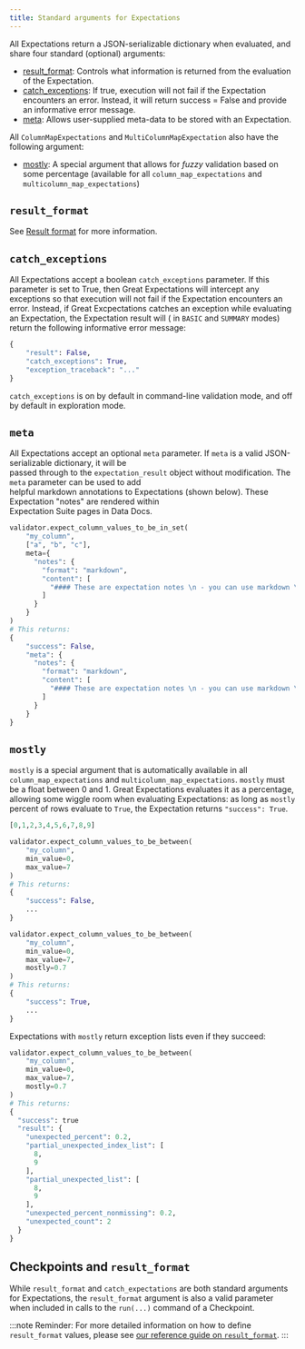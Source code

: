 ```yaml
---
title: Standard arguments for Expectations
---
```



All Expectations return a JSON-serializable dictionary when evaluated, and share four standard (optional) arguments:

* [result_format](#result_format): Controls what information is returned from the evaluation of the Expectation.
* [catch_exceptions](#catch_exceptions): If true, execution will not fail if the Expectation encounters an error.
  Instead, it will return success = False and provide an informative error message.
* [meta](#meta): Allows user-supplied meta-data to be stored with an Expectation.

All `ColumnMapExpectations` and `MultiColumnMapExpectation` also have the following argument:

* [mostly](#mostly): A special argument that allows for _fuzzy_ validation based on some percentage 
(available for all `column_map_expectations` and `multicolumn_map_expectations`)

## `result_format`

See [Result format](./result_format.md) for more information.


## `catch_exceptions`

All Expectations accept a boolean `catch_exceptions` parameter. If this parameter is set to True, then Great
Expectations will intercept any exceptions so that execution will not fail if the Expectation encounters an error.
Instead, if Great Excpectations catches an exception while evaluating an Expectation, the Expectation result will (
in `BASIC` and `SUMMARY` modes) return the following informative error message:

```python title="Python output"
{
    "result": False,
    "catch_exceptions": True,
    "exception_traceback": "..."
}
```

`catch_exceptions` is on by default in command-line validation mode, and off by default in exploration mode.

## `meta`

All Expectations accept an optional `meta` parameter. If `meta` is a valid JSON-serializable dictionary, it will be \
passed through to the `expectation_result` object without modification. The `meta` parameter can be used to add \
helpful markdown annotations to Expectations (shown below). These Expectation "notes" are rendered within \
Expectation Suite pages in Data Docs.

```python title="Python"
validator.expect_column_values_to_be_in_set(
    "my_column",
    ["a", "b", "c"],
    meta={
      "notes": {
        "format": "markdown",
        "content": [
          "#### These are expectation notes \n - you can use markdown \n - or just strings"
        ]
      }
    }
)
# This returns:
{
    "success": False,
    "meta": {
      "notes": {
        "format": "markdown",
        "content": [
          "#### These are expectation notes \n - you can use markdown \n - or just strings"
        ]
      }
    }
}
```

## `mostly`

`mostly` is a special argument that is automatically available in all `column_map_expectations` and
`multicolumn_map_expectations`. `mostly` must be a float between 0 and 1. Great Expectations evaluates
it as a percentage, allowing some wiggle room when evaluating Expectations: as long as `mostly` percent
of rows evaluate to `True`, the Expectation returns `"success": True`.

```python title="Python"
[0,1,2,3,4,5,6,7,8,9]

validator.expect_column_values_to_be_between(
    "my_column",
    min_value=0,
    max_value=7
)
# This returns:
{
    "success": False,
    ...
}

validator.expect_column_values_to_be_between(
    "my_column",
    min_value=0,
    max_value=7,
    mostly=0.7
)
# This returns:
{
    "success": True,
    ...
}
```

Expectations with `mostly` return exception lists even if they succeed:

```python title="Python"
validator.expect_column_values_to_be_between(
    "my_column",
    min_value=0,
    max_value=7,
    mostly=0.7
)
# This returns:
{
  "success": true
  "result": {
    "unexpected_percent": 0.2,
    "partial_unexpected_index_list": [
      8,
      9
    ],
    "partial_unexpected_list": [
      8,
      9
    ],
    "unexpected_percent_nonmissing": 0.2,
    "unexpected_count": 2
  }
}
```

## Checkpoints and `result_format`

While `result_format` and `catch_expectations` are both standard arguments for Expectations, the `result_format` argument is also a valid parameter when included in calls to the `run(...)` command of a Checkpoint.

:::note Reminder:
For more detailed information on how to define `result_format` values, please see [our reference guide on `result_format`](./result_format.md).
:::